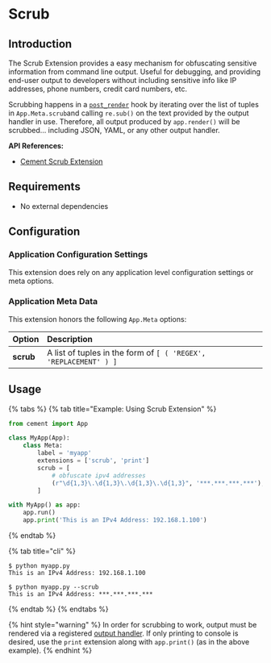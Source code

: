 # Scrub

## Introduction

The Scrub Extension provides a easy mechanism for obfuscating sensitive information from command line output. Useful for debugging, and providing end-user output to developers without including sensitive info like IP addresses, phone numbers, credit card numbers, etc.

Scrubbing happens in a [`post_render`](../core-foundation/hooks.md#pre_render) hook by iterating over the list of tuples in `App.Meta.scrub`and calling `re.sub()` on the text provided by the output handler in use. Therefore, all output produced by `app.render()` will be scrubbed… including JSON, YAML, or any other output handler.

**API References:**

* [Cement Scrub Extension](https://cement.readthedocs.io/en/2.99/api/ext/ext_scrub/)

## **Requirements**

* No external dependencies

## **Configuration**

### Application Configuration Settings

This extension does rely on any application level configuration settings or meta options.

### **Application Meta Data**

This extension honors the following `App.Meta` options:

| Option | **Description** |
| :--- | :--- |
| **scrub** | A list of tuples in the form of `[ ( 'REGEX', 'REPLACEMENT' ) ]` |

## **Usage**

{% tabs %}
{% tab title="Example: Using Scrub Extension" %}
```python
from cement import App

class MyApp(App):
    class Meta:
        label = 'myapp'
        extensions = ['scrub', 'print']
        scrub = [
            # obfuscate ipv4 addresses
            (r"\d{1,3}\.\d{1,3}\.\d{1,3}\.\d{1,3}", '***.***.***.***'),
        ]

with MyApp() as app:
    app.run()
    app.print('This is an IPv4 Address: 192.168.1.100')
```
{% endtab %}

{% tab title="cli" %}
```text
$ python myapp.py
This is an IPv4 Address: 192.168.1.100

$ python myapp.py --scrub
This is an IPv4 Address: ***.***.***.***
```
{% endtab %}
{% endtabs %}

{% hint style="warning" %}
In order for scrubbing to work, output must be rendered via a registered [output handler](../core-foundation/output-rendering.md).  If only printing to console is desired, use the `print` extension along with `app.print()` \(as in the above example\).
{% endhint %}

